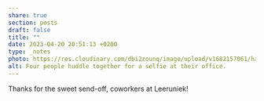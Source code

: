 ```yaml
---
share: true
section: posts
draft: false
title: ""
date: 2023-04-20 20:51:13 +0200
type: _notes
photo: https://res.cloudinary.com/dbi2zounq/image/upload/v1682157061/haywrgrlddijy5mojpjo.jpg
alt: Four people huddle together for a selfie at their office.
---
```


Thanks for the sweet send-off, coworkers at Leeruniek!
